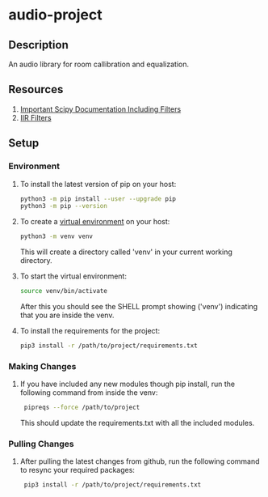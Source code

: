 # audio-project
## Description
An audio library for room callibration and equalization.


## Resources
1. [Important Scipy Documentation Including Filters](https://docs.scipy.org/doc/scipy/reference/generated/scipy.signal.iirfilter.html)
2. [IIR Filters](https://docs.scipy.org/doc/scipy/reference/generated/scipy.signal.iirfilter.html)

## Setup
### Environment
1. To install the latest version of pip on your host:

    ```bash
    python3 -m pip install --user --upgrade pip
    python3 -m pip --version
    ```

2. To create a [virtual environment](https://docs.python.org/3/library/venv.html) on your host:
    ```bash
    python3 -m venv venv
    ```
    This will create a directory called 'venv' in your current working directory.

3. To start the virtual environment:
    ```bash
    source venv/bin/activate
    ```
    After this you should see the SHELL prompt showing ('venv') indicating that you
    are inside the venv.

4. To install the requirements for the project: 
    ```bash
    pip3 install -r /path/to/project/requirements.txt
    ```

### Making Changes
1. If you have included any new modules though pip install, run the following command
   from inside the venv:
   ```bash
    pipreqs --force /path/to/project
   ```
   This should update the requirements.txt with all the included modules.

### Pulling Changes
1. After pulling the latest changes from github, run the following command to 
   resync your required packages:
   ```bash
    pip3 install -r /path/to/project/requirements.txt
   ```